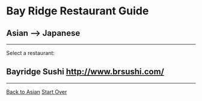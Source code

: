# Bay Ridge Restaurant Guide
## Asian --> Japanese
---
Select a restaurant:
## Bayridge Sushi http://www.brsushi.com/
---
[Back to Asian](asian)
[Start Over](../home.md)
